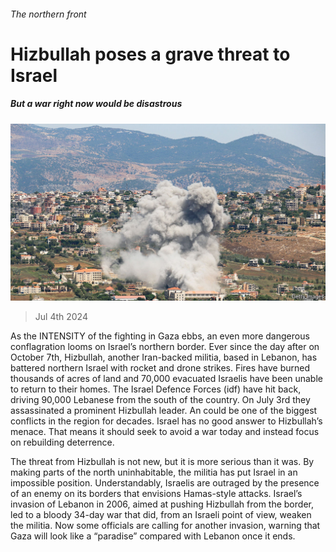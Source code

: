 ###### The northern front

# Hizbullah poses a grave threat to Israel 

##### But a war right now would be disastrous 

![image](images/20240706_LDP001.jpg) 

> Jul 4th 2024 

As the INTENSITY of the fighting in Gaza ebbs, an even more dangerous conflagration looms on Israel’s northern border. Ever since the day after  on October 7th, Hizbullah, another Iran-backed militia, based in Lebanon, has battered northern Israel with rocket and drone strikes. Fires have burned thousands of acres of land and 70,000 evacuated Israelis have been unable to return to their homes. The Israel Defence Forces (idf) have hit back, driving 90,000 Lebanese from the south of the country. On July 3rd they assassinated a prominent Hizbullah leader. An  could be one of the biggest conflicts in the region for decades. Israel has no good answer to Hizbullah’s menace. That means it should seek to avoid a war today and instead focus on rebuilding deterrence. 

The threat from Hizbullah is not new, but it is more serious than it was. By making parts of the north uninhabitable, the militia has put Israel in an impossible position. Understandably, Israelis are outraged by the presence of an enemy on its borders that envisions Hamas-style attacks. Israel’s invasion of Lebanon in 2006, aimed at pushing Hizbullah from the border, led to a bloody 34-day war that did, from an Israeli point of view, weaken the militia. Now some officials are calling for another invasion, warning that Gaza will look like a “paradise” compared with Lebanon once it ends. 

